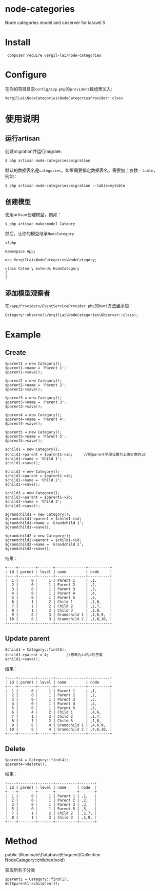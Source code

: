 # node-categories

Node categories model and observer for laravel 5

# Install

     composer require vergil-lai/node-categories

# Configure

在你的项目目录`config/app.php`的`providers`数组里加入:

    VergilLai\NodeCategories\NodeCategoriesProvider::class
    
# 使用说明

## 运行artisan

创建migration并运行migrate:

    $ php artisan node-categories:migration
    
默认的数据表名是`categories`，如果需要指定数据表名，需要加上参数`--table`，例如：

    $ php artisan node-categories:migration --table=mytable
    
## 创建模型
    
使用artisan创建模型，例如：

    $ php artisan make:model Cateory
    
然后，让你的模型继承`NodeCategory`
    
    <?php
    
    namespace App;
    
    use VergilLai\NodeCategories\NodeCategory;
    
    class Cateory extends NodeCategory
    {
    }

## 添加模型观察者

在`/app/Providers/EventServiceProvider.php`的`boot`方法里添加：

    Category::observe(\VergilLai\NodeCategories\Observer::class);
    
    
# Example


## Create

    $parent1 = new Category();
    $parent1->name = 'Parent 1';
    $parent1->save();

    $parent2 = new Category();
    $parent2->name = 'Parent 2';
    $parent2->save();

    $parent3 = new Category();
    $parent3->name = 'Parent 3';
    $parent3->save();

    $parent4 = new Category();
    $parent4->name = 'Parent 4';
    $parent4->save();

    $parent5 = new Category();
    $parent5->name = 'Parent 5';
    $parent5->save();

    $child1 = new Category();
    $child1->parent = $parent1->id;     //把parent字段设置为上级分类的id
    $child1->name = 'Child 1';
    $child1->save();

    $child2 = new Category();
    $child2->parent = $parent1->id;
    $child2->name = 'Child 2';
    $child2->save();

    $child3 = new Category();
    $child3->parent = $parent1->id;
    $child3->name = 'Child 3';
    $child3->save();

    $grandchild1 = new Category();
    $grandchild1->parent = $child1->id;
    $grandchild1->name = 'Grandchild 1';
    $grandchild1->save();

    $grandchild2 = new Category();
    $grandchild2->parent = $child1->id;
    $grandchild2->name = 'Grandchild 2';
    $grandchild2->save();
           
           
结果：
            
    +----+--------+-------+--------------+----------+
    | id | parent | level | name         | node     |
    +----+--------+-------+--------------+----------+
    |  1 |      0 |     1 | Parent 1     | ,1,      |
    |  2 |      0 |     1 | Parent 2     | ,2,      |
    |  3 |      0 |     1 | Parent 3     | ,3,      |
    |  4 |      0 |     1 | Parent 4     | ,4,      |
    |  5 |      0 |     1 | Parent 5     | ,5,      |
    |  6 |      1 |     2 | Child 1      | ,1,6,    |
    |  7 |      1 |     2 | Child 2      | ,1,7,    |
    |  8 |      1 |     2 | Child 3      | ,1,8,    |
    |  9 |      6 |     3 | Grandchild 1 | ,1,6,9,  |
    | 10 |      6 |     3 | Grandchild 2 | ,1,6,10, |
    +----+--------+-------+--------------+----------+
        

## Update parent

    $child1 = Category::find(6);
    $child1->parent = 4;        //修改为id为4的子类
    $child1->save();

结果：

    +----+--------+-------+--------------+----------+
    | id | parent | level | name         | node     |
    +----+--------+-------+--------------+----------+
    |  1 |      0 |     1 | Parent 1     | ,1,      |
    |  2 |      0 |     1 | Parent 2     | ,2,      |
    |  3 |      0 |     1 | Parent 3     | ,3,      |
    |  4 |      0 |     1 | Parent 4     | ,4,      |
    |  5 |      0 |     1 | Parent 5     | ,5,      |
    |  6 |      4 |     2 | Child 1      | ,4,6,    |
    |  7 |      1 |     2 | Child 2      | ,1,7,    |
    |  8 |      1 |     2 | Child 3      | ,1,8,    |
    |  9 |      6 |     4 | Grandchild 1 | ,4,6,9,  |
    | 10 |      6 |     4 | Grandchild 2 | ,4,6,10, |
    +----+--------+-------+--------------+----------+
    
    
## Delete

    $parent4 = Category::find(4);
    $parent4->delete();
    
结果：
    
    +----+--------+-------+----------+-------+
    | id | parent | level | name     | node  |
    +----+--------+-------+----------+-------+
    |  1 |      0 |     1 | Parent 1 | ,1,   |
    |  2 |      0 |     1 | Parent 2 | ,2,   |
    |  3 |      0 |     1 | Parent 3 | ,3,   |
    |  5 |      0 |     1 | Parent 5 | ,5,   |
    |  7 |      1 |     2 | Child 2  | ,1,7, |
    |  8 |      1 |     2 | Child 3  | ,1,8, |
    +----+--------+-------+----------+-------+
    


# Method

public \Illuminate\Database\Eloquent\Collection NodeCategory::children(void)

获取所有子分类

    $parent1 = Category::find(1);
    dd($parent1->children());
    
